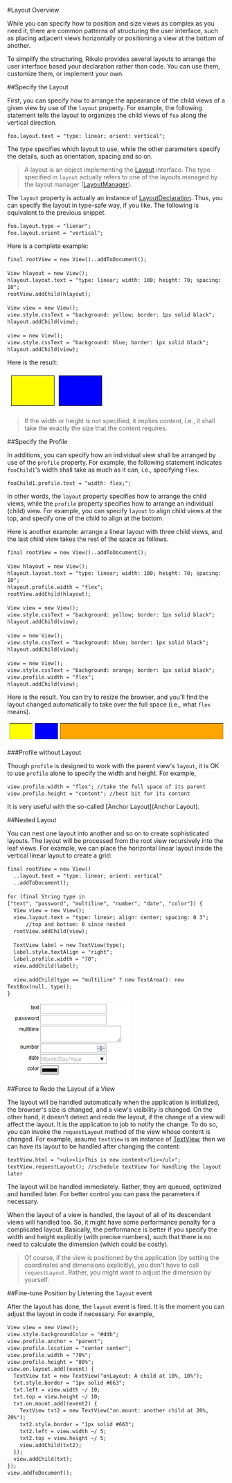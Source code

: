 #Layout Overview

While you can specify how to position and size views as complex as you need it, there are common patterns of structuring the user interface, such as placing adjacent views horizontally or positioning a view at the bottom of another.

To simplify the structuring, Rikulo provides several layouts to arrange the user interface based your declaration rather than code. You can use them, customize them, or implement your own.

##Specify the Layout

First, you can specify how to arrange the appearance of the child views of a given view by use of the `layout` property. For example, the following statement tells the layout to organizes the child views of `foo` along the vertical direction.

    foo.layout.text = "type: linear; orient: vertical";

The type specifies which layout to use, while the other parameters specify the details, such as orientation, spacing and so on.

>A layout is an object implementing the [Layout](api:layout) interface. The type specified in `layout` actually refers to one of the layouts managed by the layout manager ([LayoutManager](api:layout)).

The `layout` property is actually an instance of [LayoutDeclaration](api:view). Thus, you can specify the layout in type-safe way, if you like. The following is equivalent to the previous snippet.

    foo.layout.type = "lienar";
    foo.layout.orient = "vertical";

Here is a complete example:

    final rootView = new View()..addToDocument();

    View hlayout = new View();
    hlayout.layout.text = "type: linear; width: 100; height: 70; spacing: 10";
    rootView.addChild(hlayout);

    View view = new View();
    view.style.cssText = "background: yellow; border: 1px solid black";
    hlayout.addChild(view);

    view = new View();
    view.style.cssText = "background: blue; border: 1px solid black";
    hlayout.addChild(view);

Here is the result:

![Layout Example 1](layout-ex1.jpg?raw=true)

> If the width or height is not specified, it implies *content*, i.e., it shall take the exactly the size that the content requires.

##Specify the Profile

In additions, you can specify how an individual view shall be arranged by use of the `profile` property. For example, the following statement indicates `fooChild1`'s width shall take as much as it can, i.e., specifying `flex`.

    fooChild1.profile.text = "width: flex;";

In other words, the `layout` property specifies how to arrange the child views, while the `profile` property specifies how to arrange an individual (child) view. For example, you can specify `layout` to align child views at the top, and specify one of the child to align at the bottom.

Here is another example: arrange a linear layout with three child views, and the last child view takes the rest of the space as follows.

    final rootView = new View()..addToDocument();

    View hlayout = new View();
    hlayout.layout.text = "type: linear; width: 100; height: 70; spacing: 10";
    hlayout.profile.width = "flex";
    rootView.addChild(hlayout);

    View view = new View();
    view.style.cssText = "background: yellow; border: 1px solid black";
    hlayout.addChild(view);

    view = new View();
    view.style.cssText = "background: blue; border: 1px solid black";
    hlayout.addChild(view);

    view = new View();
    view.style.cssText = "background: orange; border: 1px solid black";
    view.profile.width = "flex";
    hlayout.addChild(view);

Here is the result. You can try to resize the browser, and you'll find the layout changed automatically to take over the full space (i.e., what `flex` means).

![Layout Example 2](layout-ex2.jpg?raw=true)

###Profile without Layout

Though `profile` is designed to work with the parent view's `layout`, it is OK to use `profile` alone to specify the width and height. For example,

    view.profile.width = "flex"; //take the full space of its parent
    view.profile.height = "content"; //best bit for its content

It is very useful with the so-called [Anchor Layout](Anchor Layout).

##Nested Layout

You can nest one layout into another and so on to create sophisticated layouts. The layout will be processed from the root view recursively into the leaf views. For example, we can place the horizontal linear layout inside the vertical linear layout to create a grid:

    final rootView = new View()
      ..layout.text = "type: linear; orient: vertical"
      ..addToDocument();

    for (final String type in
    ["text", "password", "multiline", "number", "date", "color"]) {
      View view = new View();
      view.layout.text = "type: linear; align: center; spacing: 0 3";
          //top and bottom: 0 since nested
      rootView.addChild(view);

      TextView label = new TextView(type);
      label.style.textAlign = "right";
      label.profile.width = "70";
      view.addChild(label);

      view.addChild(type == "multiline" ? new TextArea(): new TextBox(null, type));
    }

![Nested Layout](layout-ex-nested.jpg?raw=true)

##Force to Redo the Layout of a View

The layout will be handled automatically when the application is initialized, the browser's size is changed, and a view's visibility is changed. On the other hand, it doesn't detect and redo the layout, if the change of a view will affect the layout. It is the application to job to notify the change. To do so, you can invoke the `requestLayout` method of the view whose content is changed. For example, assume `textView` is an instance of [TextView](api:view), then we can have its layout to be handled after changing the content:

    textView.html = "<ul><li>This is new content</li></ul>";
    textView.requestLayout(); //schedule textView for handling the layout later

The layout will be handled immediately. Rather, they are queued, optimized and handled later. For better control you can pass the parameters if necessary.

When the layout of a view is handled, the layout of all of its descendant views will handled too. So, it might have some performance penalty for a complicated layout. Basically, the performance is better if you specify the width and height explicitly (with precise numbers), such that there is no need to calculate the dimension (which could be costly).

> Of course, if the view is positioned by the application (by setting the coordinates and dimensions explicitly), you don't have to call `requestLayout`. Rather, you might want to adjust the dimension by yourself.

##Fine-tune Position by Listening the `layout` event

After the layout has done, the `layout` event is fired. It is the moment you can adjust the layout in code if necessary. For example,

    View view = new View();
    view.style.backgroundColor = "#ddb";
    view.profile.anchor = "parent";
    view.profile.location = "center center";
    view.profile.width = "70%";
    view.profile.height = "80%";
    view.on.layout.add((event) {
      TextView txt = new TextView("onLayout: A child at 10%, 10%");
      txt.style.border = "1px solid #663";
      txt.left = view.width ~/ 10;
      txt.top = view.height ~/ 10;
      txt.on.mount.add((event2) {
        TextView txt2 = new TextView("on.mount: another child at 20%, 20%");
        txt2.style.border = "1px solid #663";
        txt2.left = view.width ~/ 5;
        txt2.top = view.height ~/ 5;
        view.addChild(txt2);
      });
      view.addChild(txt);
    });
    view.addToDocument();
